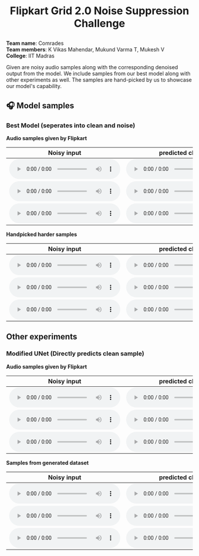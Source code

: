 <h1 align="center">
<p>Flipkart Grid 2.0 Noise Suppression Challenge</p>
</h1>

<p class="text">
<b>Team name</b>: Comrades <br>
<b>Team members</b>: K Vikas Mahendar, Mukund Varma T, Mukesh V <br>
<b>College</b>: IIT Madras
</p>

<p class="text">Given are noisy audio samples along with the corresponding denoised output from the model. We include samples from our best model along with other experiments as well. The samples are hand-picked by us to showcase our model's capability.</p>

## 🎧 Model samples

### Best Model (seperates into clean and noise)

<p class="text"><b>Audio samples given by Flipkart</b></p>

| Noisy input | predicted clean |predicted noise |  
|:---:|:---:|:---:|
|<audio src="https://raw.githubusercontent.com/MukundVarmaT/FlipkartGrid2.0/gh-pages/assets/audio/1/noisy_1.mp3?token=ALIPQRDLRE6ZCCVTUHLX6BK7HACC2" controls preload></audio>|<audio src="https://raw.githubusercontent.com/MukundVarmaT/FlipkartGrid2.0/gh-pages/assets/audio/1/clean_1.wav?token=ALIPQRAGTYSQKEBSJUKJM5C7HACGC" controls preload></audio>|<audio src="https://raw.githubusercontent.com/MukundVarmaT/FlipkartGrid2.0/gh-pages/assets/audio/1/noise_1.wav?token=ALIPQRBLTAPHVBPW36DXFH27HACN2" controls preload></audio>|
|<audio src="https://raw.githubusercontent.com/MukundVarmaT/FlipkartGrid2.0/gh-pages/assets/audio/1/noisy_2.mp3?token=ALIPQRDP4D2WPA3W7XO4BXK7HACWQ" controls preload></audio>|<audio src="https://raw.githubusercontent.com/MukundVarmaT/FlipkartGrid2.0/gh-pages/assets/audio/1/clean_2.wav?token=ALIPQRDYTWV5SNLFNUSHU7S7HACGG" controls preload></audio>|<audio src="https://raw.githubusercontent.com/MukundVarmaT/FlipkartGrid2.0/gh-pages/assets/audio/1/noise_2.wav?token=ALIPQREE2I4WTRLKT4YWOMC7HACOA" controls preload></audio>|
|<audio src="https://raw.githubusercontent.com/MukundVarmaT/FlipkartGrid2.0/gh-pages/assets/audio/1/noisy_3.mp3?token=ALIPQRCTCNJITMOX6ABLJ627HACWS" controls preload></audio>|<audio src="https://raw.githubusercontent.com/MukundVarmaT/FlipkartGrid2.0/gh-pages/assets/audio/1/clean_3.wav?token=ALIPQRBNDTLJGGIALQ5Z2HK7HACGK" controls preload></audio>|<audio src="https://raw.githubusercontent.com/MukundVarmaT/FlipkartGrid2.0/gh-pages/assets/audio/1/noise_3.wav?token=ALIPQRCKT525E76WSQ4IID27HACOE" controls preload></audio>|

<p class="text"><b>Handpicked harder samples</b></p>

| Noisy input | predicted clean |predicted noise |  
|:---:|:---:|:---:|
|<audio src="https://raw.githubusercontent.com/MukundVarmaT/FlipkartGrid2.0/gh-pages/assets/audio/1/noisy_4.wav?token=ALIPQRACDJCSY6BYCIKMOY27HACWW" controls preload></audio>|<audio src="https://raw.githubusercontent.com/MukundVarmaT/FlipkartGrid2.0/gh-pages/assets/audio/1/clean_4.wav?token=ALIPQRA36KQE5L3N5CSQ2227HACGM" controls preload></audio>|<audio src="https://raw.githubusercontent.com/MukundVarmaT/FlipkartGrid2.0/gh-pages/assets/audio/1/noise_4.wav?token=ALIPQRFQ3T2FHBFMVG2QTW27HACOI" controls preload></audio>|
|<audio src="https://raw.githubusercontent.com/MukundVarmaT/FlipkartGrid2.0/gh-pages/assets/audio/1/noisy_5.wav?token=ALIPQRABKL6GZ3V3CJXVEG27HACXY" controls preload></audio>|<audio src="https://raw.githubusercontent.com/MukundVarmaT/FlipkartGrid2.0/gh-pages/assets/audio/1/clean_5.wav?token=ALIPQRGAJBQKAFFGQYHN5C27HACGQ" controls preload></audio>|<audio src="https://raw.githubusercontent.com/MukundVarmaT/FlipkartGrid2.0/gh-pages/assets/audio/1/noise_5.wav?token=ALIPQRB2DEDZLJGL46OPGKS7HACOM" controls preload></audio>|
|<audio src="https://raw.githubusercontent.com/MukundVarmaT/FlipkartGrid2.0/gh-pages/assets/audio/1/noisy_6.wav?token=ALIPQRFOF4QSIIYG6SDQV327HACX4" controls preload></audio>|<audio src="https://raw.githubusercontent.com/MukundVarmaT/FlipkartGrid2.0/gh-pages/assets/audio/1/clean_6.wav?token=ALIPQRCOULL2EP4TSI7WDRS7HACHQ" controls preload></audio>|<audio src="https://raw.githubusercontent.com/MukundVarmaT/FlipkartGrid2.0/gh-pages/assets/audio/1/noise_6.wav?token=ALIPQRD5XJV6FWBCPRXG7NS7HACOQ" controls preload></audio>|

## Other experiments

### Modified UNet (Directly predicts clean sample)

<p class="text"><b>Audio samples given by Flipkart</b></p>

| Noisy input | predicted clean | 
|:---:|:---:|
|<audio src="https://raw.githubusercontent.com/MukundVarmaT/FlipkartGrid2.0/gh-pages/assets/audio/2/noisy_1.mp3?token=ALIPQRANMM6H6TQCV6JY7SK7HADBM" controls preload></audio>|<audio src="https://raw.githubusercontent.com/MukundVarmaT/FlipkartGrid2.0/gh-pages/assets/audio/2/clean_1.wav?token=ALIPQRF5ISHQBRFBU34LCMC7HAC4I" controls preload></audio>|
|<audio src="https://raw.githubusercontent.com/MukundVarmaT/FlipkartGrid2.0/gh-pages/assets/audio/2/noisy_2.wav?token=ALIPQRD7GF4ZUTMQQXOX2E27HADBO" controls preload></audio>|<audio src="https://raw.githubusercontent.com/MukundVarmaT/FlipkartGrid2.0/gh-pages/assets/audio/2/clean_2.wav?token=ALIPQRB5XXHY3XADNUDJJRS7HAC4M" controls preload></audio>|
|<audio src="https://raw.githubusercontent.com/MukundVarmaT/FlipkartGrid2.0/gh-pages/assets/audio/2/noisy_3.wav?token=ALIPQRBDJDDAJYQXHZRKHK27HADBS" controls preload></audio>|<audio src="https://raw.githubusercontent.com/MukundVarmaT/FlipkartGrid2.0/gh-pages/assets/audio/2/clean_3.wav?token=ALIPQRCM5XSUMYCTQQAIABK7HAC4O" controls preload></audio>|

<p class="text"><b>Samples from generated dataset</b></p>

| Noisy input | predicted clean | 
|:---:|:---:|
|<audio src="https://raw.githubusercontent.com/MukundVarmaT/FlipkartGrid2.0/gh-pages/assets/audio/2/noisy_4.wav?token=ALIPQREEXTMF2EJ3ZDYQT6S7HADBU" controls preload></audio>|<audio src="https://raw.githubusercontent.com/MukundVarmaT/FlipkartGrid2.0/gh-pages/assets/audio/2/clean_4.wav?token=ALIPQRDNFMPDRKEJGBVRED27HAC4U" controls preload></audio>|
|<audio src="https://raw.githubusercontent.com/MukundVarmaT/FlipkartGrid2.0/gh-pages/assets/audio/2/noisy_5.wav?token=ALIPQRHUBUT6FBT52V262CK7HADBY" controls preload></audio>|<audio src="https://raw.githubusercontent.com/MukundVarmaT/FlipkartGrid2.0/gh-pages/assets/audio/2/clean_5.wav?token=ALIPQRDLEUAHYEPEZVOLAJ27HAC4Y" controls preload></audio>|
|<audio src="[{{ site.url }}/assets/audio/2/noisy_6.wav](https://raw.githubusercontent.com/MukundVarmaT/FlipkartGrid2.0/gh-pages/assets/audio/2/noisy_6.wav?token=ALIPQRD6NRER4PUF2IHSAZ27HADE2)" controls preload></audio>|<audio src="https://raw.githubusercontent.com/MukundVarmaT/FlipkartGrid2.0/gh-pages/assets/audio/2/clean_6.wav?token=ALIPQRC2HZYRLCTR5IXHLT27HAC44" controls preload></audio>|